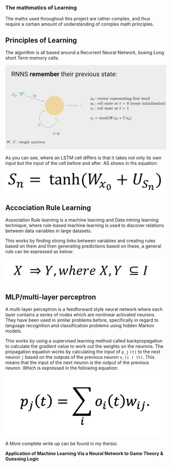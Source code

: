 ### The mathmatics of Learning 

The maths used throughout this project are rather complex, and thus require a certain amount of understanding of complex math principles. 

## Principles of Learning 

The algorithm is all based around a Recurrent Neural Network, busing Long short Term memory cells. 

![lstm](images/lstm.png)

As you can see, where an LSTM cell differs is that it takes not only its own input but the input of the cell before and after. AS shows in ths equation: 

![equation](images/equation-1.png)

## Accociation Rule Learning

Association Rule learning is a machine learning and Data mining learning technique, where rule-based machine learning is used to discover relations between data variables in large datasets.

This works by finding strong links between variables and creating rules based on them and then generating predictions based on these, a general rule can be expressed as below:

![equation 2](images/equation-2.png)

## MLP/multi-layer perceptron

A multi-layer perceptron is a feedforward style neural network where each layer contains a series of nodes which are nonlinear activated neurons. They have been used in similar problems before, specifically in regard to language recognition and classification problems using hidden Markov models.

This works by using a supervised learning method called backpropagation to calculate the gradient value to work out the weights on the neurons. The propagation equation works by calculating the input of `p_j` `(t)` to the next neuron `j` based on the outputs of the previous neuron `o_(i ) (t)`. This means that the input of the next neuron is the output of the previous neuron. Which is expressed in the following equation: 

![equation 3](images/equation-3.png)

A More complete write up can be found in my theisis:

**Application of Machine Learning Via a Neural Network to Game Theory & Guessing Logic**

